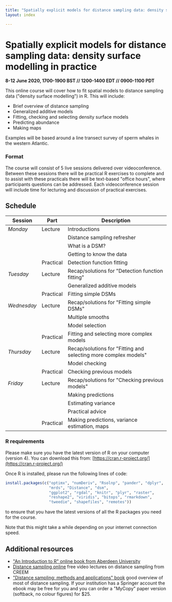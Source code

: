 ```yaml
---
title: "Spatially explicit models for distance sampling data: density surface modelling in practice"
layout: index

---
```


# Spatially explicit models for distance sampling data: density surface modelling in practice

**8-12 June 2020, 1700-1900 BST // 1200-1400 EDT // 0900-1100 PDT**

This online course will cover how to fit spatial models to distance sampling data ("density surface modelling") in R. This will include:

- Brief overview of distance sampling
- Generalized additive models
- Fitting, checking and selecting density surface models
- Predicting abundance
- Making maps

Examples will be based around a line transect survey of sperm whales in the western Atlantic.

### Format

The course will consist of 5 live sessions delivered over videoconference. Between these sessions there will be practical R exercises to complete and to assist with these practicals there will be text-based "office hours", where participants questions can be addressed. Each videoconference session will include time for lecturing and discussion of practical exercises.

## Schedule

Session     | Part      | Description
------------|-----------|--------------
*Monday*    | Lecture   | Introductions
            |           | Distance sampling refresher
            |           | What is a DSM?
            |           | Getting to know the data
            | Practical | Detection function fitting
*Tuesday*   | Lecture   | Recap/solutions for "Detection function fitting"
            |           | Generalized additive models
            | Practical | Fitting simple DSMs
*Wednesday* | Lecture   | Recap/solutions for "Fitting simple DSMs"
            |           | Multiple smooths
            |           | Model selection
            | Practical | Fitting and selecting more complex models
*Thursday*  | Lecture   | Recap/solutions for "Fitting and selecting more complex models"
            |           | Model checking
            | Practical | Checking previous models
*Friday*    | Lecture   | Recap/solutions for "Checking previous models"
            |           | Making predictions
            |           | Estimating variance
            |           | Practical advice
            | Practical | Making predictions, variance estimation, maps




### R requirements

Please make sure you have the latest version of R on your computer (version 4). You can download this from: [https://cran.r-project.org/](https://cran.r-project.org/)

Once R is installed, please run the following lines of code:

```r
install.packages(c("optimx", "numDeriv", "Rsolnp", "pander", "dplyr",
                   "mrds", "Distance", "dsm",
                   "ggplot2", "rgdal", "knitr", "plyr", "raster", 
                   "reshape2", "viridis", "bitops", "rmarkdown",
                   "tweedie", "shapefiles", "remotes"))
```

to ensure that you have the latest versions of all the R packages you need for the course.

Note that this might take a while depending on your internet connection speed.


## Additional resources

- ["An Introduction to R" online book from Aberdeen University](https://alexd106.github.io/Rbook/)
- [Distance sampling online](https://workshops.distancesampling.org/online-course/) free video lectures on distance sampling from CREEM
- ["Distance sampling: methods and applications" book](https://www.springer.com/us/book/9783319192185) good overview of most of distance sampling. If your institution has a Springer account the ebook may be free for you and you can order a "MyCopy" paper version (softback, no colour figures) for $25.



